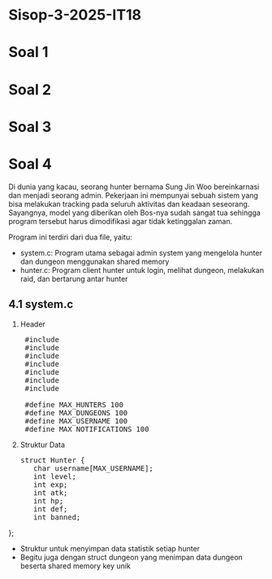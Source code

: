 # Sisop-3-2025-IT18
# Soal 1
# Soal 2
# Soal 3
# Soal 4
Di dunia yang kacau, seorang hunter bernama Sung Jin Woo bereinkarnasi dan menjadi seorang admin. Pekerjaan ini mempunyai sebuah sistem yang bisa melakukan tracking pada seluruh aktivitas dan keadaan seseorang. Sayangnya, model yang diberikan oleh Bos-nya sudah sangat tua sehingga program tersebut harus dimodifikasi agar tidak ketinggalan zaman.

Program ini terdiri dari dua file, yaitu:
  * system.c: Program utama sebagai admin system yang mengelola hunter dan dungeon menggunakan shared memory
  * hunter.c: Program client hunter untuk login, melihat dungeon, melakukan raid, dan bertarung antar hunter

## 4.1 system.c
1. Header
   <pre>
    #include <stdio.h>
    #include <stdlib.h>
    #include <string.h>
    #include <unistd.h>
    #include <sys/ipc.h>
    #include <sys/shm.h>
    #include <time.h>

    #define MAX_HUNTERS 100
    #define MAX_DUNGEONS 100
    #define MAX_USERNAME 100
    #define MAX_NOTIFICATIONS 100 </pre>

2. Struktur Data
   <pre>
   struct Hunter {
      char username[MAX_USERNAME];
      int level;
      int exp;
      int atk;
      int hp;
      int def;
      int banned;
  }; </pre>
* Struktur untuk menyimpan data statistik setiap hunter
* Begitu juga dengan struct dungeon yang menimpan data dungeon beserta shared memory key unik

